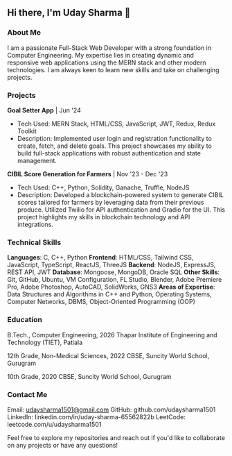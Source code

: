 
## Hi there, I'm Uday Sharma 👋



### About Me
I am a passionate Full-Stack Web Developer with a strong foundation in Computer Engineering. My expertise lies in creating dynamic and responsive web applications using the MERN stack and other modern technologies. I am always keen to learn new skills and take on challenging projects.

### Projects
**Goal Setter App** | Jun '24
- Tech Used: MERN Stack, HTML/CSS, JavaScript, JWT, Redux, Redux Toolkit
- Description: Implemented user login and registration functionality to create, fetch, and delete goals. This project showcases my ability to build full-stack applications with robust authentication and state management.

**CIBIL Score Generation for Farmers** | Nov '23 - Dec '23
- Tech Used: C++, Python, Solidity, Ganache, Truffle, NodeJS
- Description: Developed a blockchain-powered system to generate CIBIL scores tailored for farmers by leveraging data from their previous produce. Utilized Twilio for API authentication and Gradio for the UI. This project highlights my skills in blockchain technology and API integrations.

### Technical Skills
**Languages**: C, C++, Python
**Frontend**: HTML/CSS, Tailwind CSS, JavaScript, TypeScript, ReactJS, ThreeJS
**Backend**: NodeJS, ExpressJS, REST API, JWT
**Database**: Mongoose, MongoDB, Oracle SQL
**Other Skills**: Git, GitHub, Ubuntu, VM Configuration, FL Studio, Blender, Adobe Premiere Pro, Adobe Photoshop, AutoCAD, SolidWorks, GNS3
**Areas of Expertise**: Data Structures and Algorithms in C++ and Python, Operating Systems, Computer Networks, DBMS, Object-Oriented Programming (OOP)

### Education
B.Tech., Computer Engineering, 2026
Thapar Institute of Engineering and Technology (TIET), Patiala

12th Grade, Non-Medical Sciences, 2022
CBSE, Suncity World School, Gurugram

10th Grade, 2020
CBSE, Suncity World School, Gurugram

### Contact Me
Email: udaysharma1501@gmail.com
GitHub: github.com/udaysharma1501
LinkedIn: linkedin.com/in/uday-sharma-65562822b
LeetCode: leetcode.com/u/udaysharma1501

Feel free to explore my repositories and reach out if you'd like to collaborate on any projects or have any questions!
